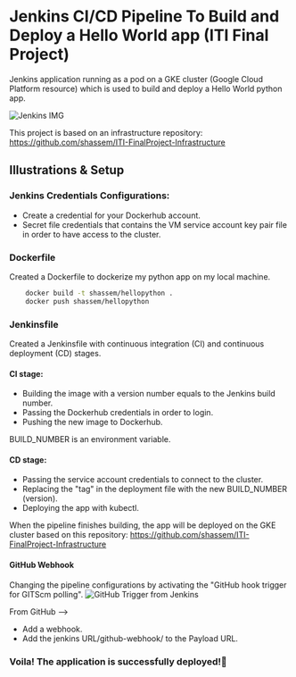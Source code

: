 # Jenkins CI/CD Pipeline To Build and Deploy a Hello World app (ITI Final Project)

Jenkins application running as a pod on a GKE cluster (Google Cloud Platform resource) which is used to build and deploy a Hello World python app.

![Jenkins IMG](https://www.jenkins.io/images/logo-title-opengraph.png)

This project is based on an infrastructure repository: https://github.com/shassem/ITI-FinalProject-Infrastructure

## Illustrations & Setup

### Jenkins Credentials Configurations:
- Create a credential for your Dockerhub account.
- Secret file credentials that contains the VM service account key pair file in order to have access to the cluster.

### Dockerfile

Created a Dockerfile to dockerize my python app on my local machine.
```bash
    docker build -t shassem/hellopython .
    docker push shassem/hellopython
```
### Jenkinsfile

Created a Jenkinsfile with continuous integration (CI) and continuous deployment (CD) stages.

#### CI stage:

- Building the image with a version number equals to the Jenkins build number. 
- Passing the Dockerhub credentials in order to login.
- Pushing the new image to Dockerhub.

BUILD_NUMBER is an environment variable.

#### CD stage:

- Passing the service account credentials to connect to the cluster.
- Replacing the "tag" in the deployment file with the new BUILD_NUMBER (version).
- Deploying the app with kubectl.

When the pipeline finishes building, the app will be deployed on the GKE cluster based on this repository:
https://github.com/shassem/ITI-FinalProject-Infrastructure

#### GitHub Webhook

Changing the pipeline configurations by activating the "GitHub hook trigger for GITScm polling".
![GitHub Trigger from Jenkins](https://drive.google.com/uc?export=view&id=1mkHnHNWzBq4Mn1QyhMaXPkB7HSMVNtCk)

From GitHub -->
- Add a webhook.
- Add the jenkins URL/github-webhook/ to the Payload URL.

### Voila! The application is successfully deployed!🚀 






